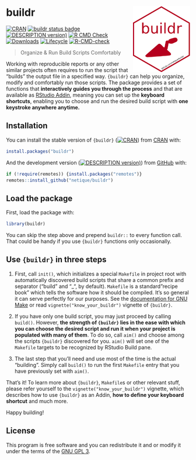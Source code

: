
<!-- README.md is generated from README.Rmd. Please edit that file -->

# buildr <img src="man/figures/logo.png" align="right" height="180"/>

<!-- badges: start -->

[![CRAN](https://img.shields.io/cran/v/buildr?label=CRAN)](https://CRAN.R-project.org/package=buildr)
[![buildr status
badge](https://netique.r-universe.dev/badges/buildr)](https://netique.r-universe.dev)
[![DESCRIPTION
version)](https://img.shields.io/github/r-package/v/netique/buildr?label=devel)](https://github.com/netique/buildr)
[![R CMD
Check](https://img.shields.io/github/workflow/status/netique/buildr/R-CMD-check)](https://github.com/netique/buildr/actions?query=workflow%3AR-CMD-check)
[![Downloads](https://cranlogs.r-pkg.org/badges/grand-total/buildr)](https://cranlogs.r-pkg.org/)
[![Lifecycle](https://img.shields.io/badge/lifecycle-maturing-blue.svg)](https://www.tidyverse.org/lifecycle/#maturing)
[![R-CMD-check](https://github.com/netique/buildr/actions/workflows/R-CMD-check.yaml/badge.svg)](https://github.com/netique/buildr/actions/workflows/R-CMD-check.yaml)
<!-- badges: end -->

> Organize & Run Build Scripts Comfortably

<!-- Warning! This development version is under construction, use the stable CRAN release, or install this development release with caution. Everything should work as intended if you see the green ![](https://img.shields.io/badge/build-passing-brightgreen) badge. Basic documentation is provided as well. -->

Working with reproducible reports or any other similar projects often
requires to run the script that “builds” the output file in a specified
way. `{buildr}` can help you organize, modify and comfortably run those
scripts. The package provides a set of functions that **interactively
guides you through the process** and that are available as [RStudio
Addin](https://rstudio.github.io/rstudioaddins/), meaning you can set up
the **keyboard shortcuts**, enabling you to choose and run the desired
build script with **one keystroke anywhere anytime.**

## Installation

You can install the stable version of `{buildr}`
([![CRAN](https://img.shields.io/cran/v/buildr?label=CRAN)](https://CRAN.R-project.org/package=buildr))
from [CRAN](https://CRAN.R-project.org/package=buildr) with:

``` r
install.packages("buildr")
```

And the development version ([![DESCRIPTION
version)](https://img.shields.io/github/r-package/v/netique/buildr?label=devel)](https://github.com/netique/buildr))
from [GitHub](https://github.com/netique/buildr) with:

``` r
if (!require(remotes)) {install.packages("remotes")}
remotes::install_github("netique/buildr")
```

## Load the package

First, load the package with:

``` r
library(buildr)
```

You can skip the step above and prepend `buildr::` to every function
call. That could be handy if you use `{buildr}` functions only
occasionally.

## Use `{buildr}` in three steps

1.  First, call `init()`, which initializes a special `Makefile` in
    project root with automatically discovered build scripts that share
    a common prefix and separator (“build” and “\_“, by default).
    `Makefile` is a standard”recipe book” which tells the software how
    it should be compiled. It’s so general it can serve perfectly for
    our purposes. See the [documentation for GNU
    Make](https://www.gnu.org/software/make/manual/html_node/) or read
    `vignette("know_your_buildr")` vignette of `{buildr}`.

2.  If you have only one build script, you may just proceed by calling
    `build()`. However, **the strength of `{buildr}` lies in the ease
    with which you can choose the desired script and run it when your
    project is populated with many of them**. To do so, call `aim()` and
    choose among the scripts `{buildr}` discovered for you. `aim()` will
    set one of the `Makefile` targets to be recognized by RStudio Build
    pane.

3.  The last step that you’ll need and use most of the time is the
    actual “building”. Simply call `build()` to run the first `Makefile`
    entry that you have previously set with `aim()`.

That’s it! To learn more about `{buildr}`, `Makefile`s or other relevant
stuff, please refer yourself to the `vignette("know_your_buildr")`
vignette, which describes how to use `{buildr}` as an Addin, **how to
define your keyboard shortcut** and much more.

Happy building!

## License

This program is free software and you can redistribute it and or modify
it under the terms of the [GNU GPL
3](https://www.gnu.org/licenses/gpl-3.0.en.html).

